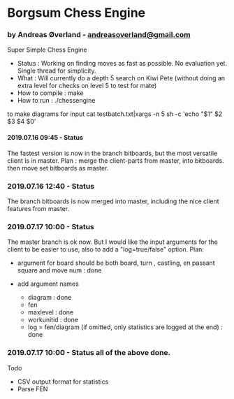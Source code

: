 # Borgsum Chess Engine
### by Andreas Øverland - andreasoverland@gmail.com


Super Simple Chess Engine

- Status : Working on finding moves as fast as possible. No evaluation yet. Single thread for simplicity.
- What : Will currently do a depth 5 search on Kiwi Pete (without doing an extra level for checks on level 5 to test for mate)
- How to compile : make
- How to run : ./chessengine

to make diagrams for input
cat testbatch.txt|xargs -n 5  sh -c 'echo \"$1\" $2 $3 $4 $0'  

#### 2019.07.16 09:45 - Status
The fastest version is now in the branch bitboards, but the most versatile client is in master.
Plan : merge the client-parts from master, into bitboards. then move set bitboards as master.

### 2019.07.16 12:40 - Status
The branch bitboards is now merged into master, including the nice client features from master.

### 2019.07.17 10:00 - Status
The master branch is ok now. But I would like the input arguments for the client to be easier to use, also to add a "log=true/false" option.
Plan:
- argument for board should be both board, turn , castling, en passant square and move num : done
		  
- add argument names
  - diagram : done
  - fen
  - maxlevel : done
  - workunitid : done
  - log = fen/diagram (if omitted, only statistics are logged at the end) : done
 

### 2019.07.17 10:00 - Status all of the above done.
Todo
- CSV output format for statistics
- Parse FEN



